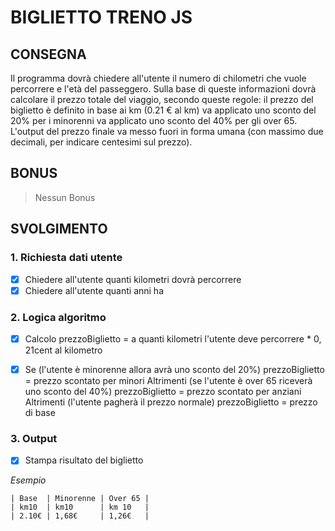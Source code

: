# BIGLIETTO TRENO JS

## CONSEGNA

Il programma dovrà chiedere all'utente il numero di chilometri che vuole percorrere e l'età del passeggero.
Sulla base di queste informazioni dovrà calcolare il prezzo totale del viaggio, secondo queste regole:
il prezzo del biglietto è definito in base ai km (0.21 € al km)
va applicato uno sconto del 20% per i minorenni
va applicato uno sconto del 40% per gli over 65.
L'output del prezzo finale va messo fuori in forma umana (con massimo due decimali, per indicare centesimi sul prezzo). 

## BONUS
> Nessun Bonus

## SVOLGIMENTO

### 1. Richiesta dati utente
- [X] Chiedere all'utente quanti kilometri dovrà percorrere
- [X] Chiedere all'utente quanti anni ha

### 2. Logica algoritmo
- [X] Calcolo prezzoBiglietto = a quanti kilometri l'utente deve percorrere * 0,   21cent al kilometro


- [X] Se (l'utente è minorenne allora avrà uno sconto del 20%)
    prezzoBiglietto = prezzo scontato per minori
Altrimenti (se l'utente è over 65 riceverà uno sconto del 40%)
    prezzoBiglietto = prezzo scontato per anziani
Altrimenti (l'utente pagherà il prezzo normale)
    prezzoBiglietto = prezzo di base

### 3. Output

- [X] Stampa risultato del biglietto

*Esempio*
```
| Base  | Minorenne | Over 65 |
| km10  | km10      | km 10   |
| 2.10€ | 1,68€     | 1,26€   |
``` 